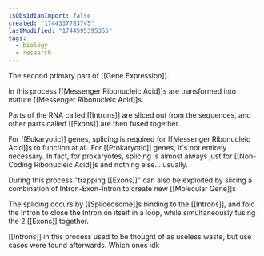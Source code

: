 ```yaml
---
isObsidianImport: false
created: "1744337783745"
lastModified: "1744595395355"
tags:
  - biology
  - research
---
```

The second primary part of [[Gene Expression]].

In this process [[Messenger Ribonucleic Acid]]s are transformed into mature [[Messenger Ribonucleic Acid]]s.

Parts of the RNA called [[Introns]] are sliced out from the sequences, and other parts called [[Exons]] are then fused together.

For [[Eukaryotic]] genes, splicing is required for [[Messenger Ribonucleic Acid]]s to function at all. For [[Prokaryotic]] genes, it's not entirely necessary. In fact, for prokaryotes, splicing is almost always just for [[Non-Coding Ribonucleic Acid]]s and nothing else... usually.

During this process "trapping [[Exons]]" can also be exploited by slicing a combination of Intron-Exon-Intron to create new [[Molecular Gene]]s

The splicing occurs by [[Spliceosome]]s binding to the [[Introns]], and fold the Intron to close the Intron on itself in a loop, while simultaneously fusing the 2 [[Exons]] together.

[[Introns]] in this process used to be thought of as useless waste, but use cases were found afterwards. Which ones idk